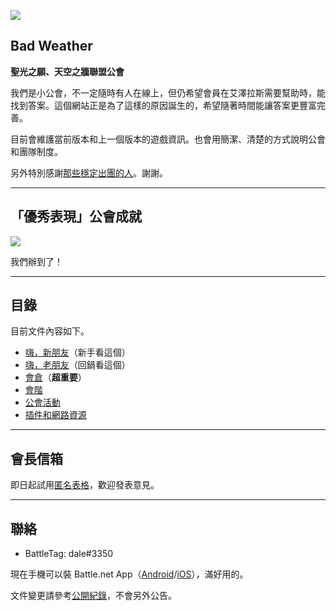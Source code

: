 ![](https://dalechou.github.com/wow/badweather.png)

## Bad Weather

**聖光之願、天空之牆聯盟公會**

我們是小公會，不一定隨時有人在線上，但仍希望會員在艾澤拉斯需要幫助時，能找到答案。這個網站正是為了這樣的原因誕生的，希望隨著時間能讓答案更豐富完善。

目前會維護當前版本和上一個版本的遊戲資訊。也會用簡潔、清楚的方式說明公會和團隊制度。

另外特別感謝[那些穩定出團的人](https://dalechou.github.io/wow/raiding.html)。謝謝。

---

## 「優秀表現」公會成就

![](https://dalechou.github.com/wow/stayclassy.jpg)

我們辦到了！

---

## 目錄

目前文件內容如下。

- [嗨，新朋友](https://dalechou.github.io/wow/newbies.html)（新手看這個）
- [嗨，老朋友](https://dalechou.github.io/wow/oldfriends.html)（回鍋看這個）
- [會倉](https://dalechou.github.io/wow/bank.html)（**超重要**）
- [會階](https://dalechou.github.io/wow/ranks.html)
- [公會活動](https://dalechou.github.io/wow/activities.html)
- [插件和網路資源](https://dalechou.github.io/wow/useful.html)

--- 

## 會長信箱

即日起試用[匿名表格](https://goo.gl/forms/rwLyIDT9gVDazd5q1)，歡迎發表意見。

---

## 聯絡

- BattleTag: dale#3350

現在手機可以裝 Battle.net App（[Android](https://play.google.com/store/apps/details?id=com.blizzard.messenger)/[iOS](https://itunes.apple.com/us/app/blizzard-battle-net/id1241040030)），滿好用的。

文件變更請參考[公開紀錄](https://github.com/dalechou/wow/commits/master/index.md)，不會另外公告。
